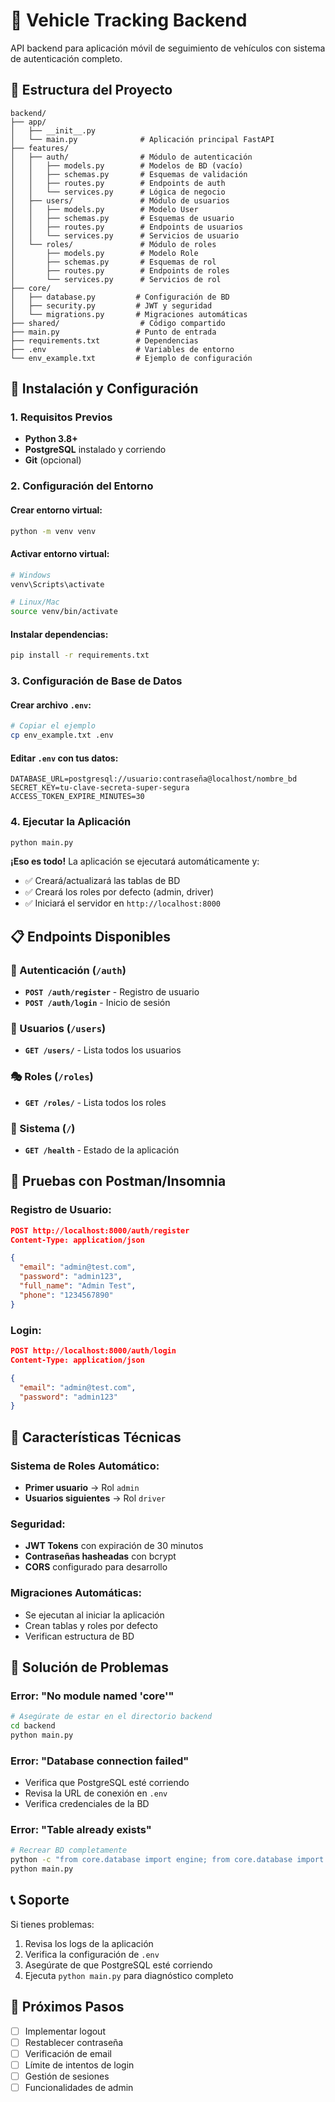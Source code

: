 # 🚀 Vehicle Tracking Backend

API backend para aplicación móvil de seguimiento de vehículos con sistema de autenticación completo.

## 📁 Estructura del Proyecto

```
backend/
├── app/
│   ├── __init__.py
│   └── main.py              # Aplicación principal FastAPI
├── features/
│   ├── auth/                # Módulo de autenticación
│   │   ├── models.py        # Modelos de BD (vacío)
│   │   ├── schemas.py       # Esquemas de validación
│   │   ├── routes.py        # Endpoints de auth
│   │   └── services.py      # Lógica de negocio
│   ├── users/               # Módulo de usuarios
│   │   ├── models.py        # Modelo User
│   │   ├── schemas.py       # Esquemas de usuario
│   │   ├── routes.py        # Endpoints de usuarios
│   │   └── services.py      # Servicios de usuario
│   └── roles/               # Módulo de roles
│       ├── models.py        # Modelo Role
│       ├── schemas.py       # Esquemas de rol
│       ├── routes.py        # Endpoints de roles
│       └── services.py      # Servicios de rol
├── core/
│   ├── database.py         # Configuración de BD
│   ├── security.py         # JWT y seguridad
│   └── migrations.py       # Migraciones automáticas
├── shared/                  # Código compartido
├── main.py                 # Punto de entrada
├── requirements.txt        # Dependencias
├── .env                    # Variables de entorno
└── env_example.txt         # Ejemplo de configuración
```

## 🚀 Instalación y Configuración

### 1. Requisitos Previos
- **Python 3.8+**
- **PostgreSQL** instalado y corriendo
- **Git** (opcional)

### 2. Configuración del Entorno

#### Crear entorno virtual:
```bash
python -m venv venv
```

#### Activar entorno virtual:
```bash
# Windows
venv\Scripts\activate

# Linux/Mac
source venv/bin/activate
```

#### Instalar dependencias:
```bash
pip install -r requirements.txt
```

### 3. Configuración de Base de Datos

#### Crear archivo `.env`:
```bash
# Copiar el ejemplo
cp env_example.txt .env
```

#### Editar `.env` con tus datos:
```env
DATABASE_URL=postgresql://usuario:contraseña@localhost/nombre_bd
SECRET_KEY=tu-clave-secreta-super-segura
ACCESS_TOKEN_EXPIRE_MINUTES=30
```

### 4. Ejecutar la Aplicación

```bash
python main.py
```

**¡Eso es todo!** La aplicación se ejecutará automáticamente y:
- ✅ Creará/actualizará las tablas de BD
- ✅ Creará los roles por defecto (admin, driver)
- ✅ Iniciará el servidor en `http://localhost:8000`

## 📋 Endpoints Disponibles

### 🔐 Autenticación (`/auth`)
- **`POST /auth/register`** - Registro de usuario
- **`POST /auth/login`** - Inicio de sesión

### 👥 Usuarios (`/users`)
- **`GET /users/`** - Lista todos los usuarios

### 🎭 Roles (`/roles`)
- **`GET /roles/`** - Lista todos los roles

### 🏥 Sistema (`/`)
- **`GET /health`** - Estado de la aplicación

## 🧪 Pruebas con Postman/Insomnia

### Registro de Usuario:
```json
POST http://localhost:8000/auth/register
Content-Type: application/json

{
  "email": "admin@test.com",
  "password": "admin123",
  "full_name": "Admin Test",
  "phone": "1234567890"
}
```

### Login:
```json
POST http://localhost:8000/auth/login
Content-Type: application/json

{
  "email": "admin@test.com",
  "password": "admin123"
}
```

## 🔧 Características Técnicas

### Sistema de Roles Automático:
- **Primer usuario** → Rol `admin`
- **Usuarios siguientes** → Rol `driver`

### Seguridad:
- **JWT Tokens** con expiración de 30 minutos
- **Contraseñas hasheadas** con bcrypt
- **CORS** configurado para desarrollo

### Migraciones Automáticas:
- Se ejecutan al iniciar la aplicación
- Crean tablas y roles por defecto
- Verifican estructura de BD

## 🐛 Solución de Problemas

### Error: "No module named 'core'"
```bash
# Asegúrate de estar en el directorio backend
cd backend
python main.py
```

### Error: "Database connection failed"
- Verifica que PostgreSQL esté corriendo
- Revisa la URL de conexión en `.env`
- Verifica credenciales de la BD

### Error: "Table already exists"
```bash
# Recrear BD completamente
python -c "from core.database import engine; from core.database import Base; Base.metadata.drop_all(bind=engine); Base.metadata.create_all(bind=engine)"
python main.py
```

## 📞 Soporte

Si tienes problemas:
1. Revisa los logs de la aplicación
2. Verifica la configuración de `.env`
3. Asegúrate de que PostgreSQL esté corriendo
4. Ejecuta `python main.py` para diagnóstico completo

## 🚀 Próximos Pasos

- [ ] Implementar logout
- [ ] Restablecer contraseña
- [ ] Verificación de email
- [ ] Límite de intentos de login
- [ ] Gestión de sesiones
- [ ] Funcionalidades de admin